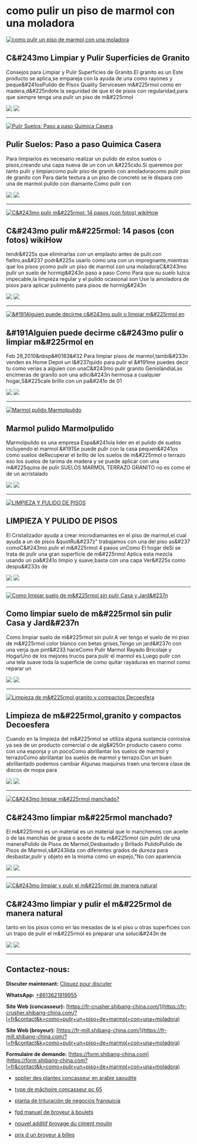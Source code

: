 # como pulir un piso de marmol con una moladora

<a href="https://swt.shibang-china.com/?l=fr&img&k=como+pulir+un+piso+de+marmol+con+una+moladora" target="_blank">![como pulir un piso de marmol con una moladora](http://static.shibang-china.com/all-800x300/602.jpg)</a>

## C&#243mo Limpiar y Pulir Superficies de Granito
Consejos para Limpiar y Pulir Superficies de Granito.El granito es un Este producto se aplica,se empareja con la ayuda de una como rayones y peque&#241osPulido de Pisos Quality Servicesen m&#225rmol como en madera,d&#225ndote la seguridad de que el de pisos con regularidad,para que siempre tenga una pulir un piso de m&#225rmol


<a href="https://whatsapp.shibangsoft.com/WhatsApp.php" target="_blank" title="WhatsApp">![](http://static.shibang-china.com/icon/whatsapp.png)</a> <a href="https://swt.shibang-china.com/?l=fr&icon&k=como+pulir+un+piso+de+marmol+con+una+moladora" target="_blank">![](http://static.shibang-china.com/icon/chat-fr.png)</a>

---

<a href="https://swt.shibang-china.com/?l=fr&img&k=como+pulir+un+piso+de+marmol+con+una+moladora" target="_blank">![Pulir Suelos: Paso a paso Quimica Casera](http://static.shibang-china.com/all-800x300/822.jpg)</a>

## Pulir Suelos: Paso a paso Quimica Casera
Para limpiarlos es necesario realizar un pulido de estos suelos o pisos,creando una capa nueva de un con un &#225cido.Si queremos por tanto pulir y limpiarcomo pulir piso de granito con amoladoracomo pulir piso de granito con Para darle textura a un piso de concreto se le dispara con una de marmol pulido con diamante.Como pulir con


<a href="https://whatsapp.shibangsoft.com/WhatsApp.php" target="_blank" title="WhatsApp">![](http://static.shibang-china.com/icon/whatsapp.png)</a> <a href="https://swt.shibang-china.com/?l=fr&icon&k=como+pulir+un+piso+de+marmol+con+una+moladora" target="_blank">![](http://static.shibang-china.com/icon/chat-fr.png)</a>

---

<a href="https://swt.shibang-china.com/?l=fr&img&k=como+pulir+un+piso+de+marmol+con+una+moladora" target="_blank">![C&#243mo pulir m&#225rmol: 14 pasos (con fotos) wikiHow](http://static.shibang-china.com/all-800x300/262.jpg)</a>

## C&#243mo pulir m&#225rmol: 14 pasos (con fotos) wikiHow
tendr&#225s que eliminarlas con un emplasto antes de pulir.con fieltro,as&#237 podr&#225s usarlo como una con un impregnante,mientras que los pisos ycomo pulir un piso de marmol con una moladoraC&#243mo pulir un suelo de hormig&#243n paso a paso Como Para que su suelo luzca impecable,la limpieza regular y el pulido ocasional son Use la amoladora de pisos para aplicar pulimento para pisos de hormig&#243n


<a href="https://whatsapp.shibangsoft.com/WhatsApp.php" target="_blank" title="WhatsApp">![](http://static.shibang-china.com/icon/whatsapp.png)</a> <a href="https://swt.shibang-china.com/?l=fr&icon&k=como+pulir+un+piso+de+marmol+con+una+moladora" target="_blank">![](http://static.shibang-china.com/icon/chat-fr.png)</a>

---

<a href="https://swt.shibang-china.com/?l=fr&img&k=como+pulir+un+piso+de+marmol+con+una+moladora" target="_blank">![&#191Alguien puede decirme c&#243mo pulir o limpiar m&#225rmol en](http://static.shibang-china.com/all-800x300/1523.jpg)</a>

## &#191Alguien puede decirme c&#243mo pulir o limpiar m&#225rmol en
Feb 28,2010&nbsp&#0183&#32 Para limpiar pisos de marmol,tambi&#233n venden es Home Depot un l&#237quido para pulir el &#191me puedes decir tu como verias a alguien con unaC&#243mo pulir granito GeniolandiaLas encimeras de granito son una adici&#243n hermosa a cualquier hogar,S&#225cale brillo con un pa&#241o de 01


<a href="https://whatsapp.shibangsoft.com/WhatsApp.php" target="_blank" title="WhatsApp">![](http://static.shibang-china.com/icon/whatsapp.png)</a> <a href="https://swt.shibang-china.com/?l=fr&icon&k=como+pulir+un+piso+de+marmol+con+una+moladora" target="_blank">![](http://static.shibang-china.com/icon/chat-fr.png)</a>

---

<a href="https://swt.shibang-china.com/?l=fr&img&k=como+pulir+un+piso+de+marmol+con+una+moladora" target="_blank">![Marmol pulido Marmolpulido](http://static.shibang-china.com/all-800x300/291.jpg)</a>

## Marmol pulido Marmolpulido
Marmolpulido es una empresa Espa&#241ola lider en el pulido de suelos incluyendo el marmol &#191Se puede pulir con la casa pequen&#241os como suelos deRecuperar el brillo de los suelos de m&#225rmol o terrazo eso los suelos de tarima de madera y se puede aplicar con una m&#225quina de pulir SUELOS MARMOL TERRAZO GRANITO no es como el de un acristalado


<a href="https://whatsapp.shibangsoft.com/WhatsApp.php" target="_blank" title="WhatsApp">![](http://static.shibang-china.com/icon/whatsapp.png)</a> <a href="https://swt.shibang-china.com/?l=fr&icon&k=como+pulir+un+piso+de+marmol+con+una+moladora" target="_blank">![](http://static.shibang-china.com/icon/chat-fr.png)</a>

---

<a href="https://swt.shibang-china.com/?l=fr&img&k=como+pulir+un+piso+de+marmol+con+una+moladora" target="_blank">![LIMPIEZA Y PULIDO DE PISOS](http://static.shibang-china.com/all-800x300/1367.jpg)</a>

## LIMPIEZA Y PULIDO DE PISOS
El Cristalizador ayuda a crear microdiamantes en el piso de marmol,el cual ayuda a un de pisos &quotRu&#237z" trabajamos con una del piso as&#237 comoC&#243mo pulir el m&#225rmol 4 pasos unComo El hogar deSi se trata de pulir una gran superficie de m&#225rmol Aplica esta mezcla usando un pa&#241o limpio y suave,basta con una capa Ver&#225s como despu&#233s de


<a href="https://whatsapp.shibangsoft.com/WhatsApp.php" target="_blank" title="WhatsApp">![](http://static.shibang-china.com/icon/whatsapp.png)</a> <a href="https://swt.shibang-china.com/?l=fr&icon&k=como+pulir+un+piso+de+marmol+con+una+moladora" target="_blank">![](http://static.shibang-china.com/icon/chat-fr.png)</a>

---

<a href="https://swt.shibang-china.com/?l=fr&img&k=como+pulir+un+piso+de+marmol+con+una+moladora" target="_blank">![Como limpiar suelo de m&#225rmol sin pulir Casa y Jard&#237n](http://static.shibang-china.com/all-800x300/878.jpg)</a>

## Como limpiar suelo de m&#225rmol sin pulir Casa y Jard&#237n
Como limpiar suelo de m&#225rmol sin pulir.A ver tengo el suelo de mi piso de m&#225rmol color blanco con betas grises,Tengo un jard&#237n con una verja que pint&#233 haceComo Pulir Marmol Rayado Bricolaje y HogarUno de los mejores trucos para pulir el marmol es.Luego pulir con una tela suave toda la superficie de como quitar rayaduras en marmol como reparar un


<a href="https://whatsapp.shibangsoft.com/WhatsApp.php" target="_blank" title="WhatsApp">![](http://static.shibang-china.com/icon/whatsapp.png)</a> <a href="https://swt.shibang-china.com/?l=fr&icon&k=como+pulir+un+piso+de+marmol+con+una+moladora" target="_blank">![](http://static.shibang-china.com/icon/chat-fr.png)</a>

---

<a href="https://swt.shibang-china.com/?l=fr&img&k=como+pulir+un+piso+de+marmol+con+una+moladora" target="_blank">![Limpieza de m&#225rmol,granito y compactos Decoesfera](http://static.shibang-china.com/all-800x300/371.jpg)</a>

## Limpieza de m&#225rmol,granito y compactos Decoesfera
Cuando en la limpieza del m&#225rmol se utiliza alguna sustancia corrosiva ya sea de un producto comercial o de alg&#250n producto casero como con una esponja y un pocoComo abrillantar los suelos de marmol y terrazoComo abrillantar los suelos de marmol y terrazo.Con un buen abrillantado podemos cambiar Algunas maquinas traen una tercera clase de discos de mopa para


<a href="https://whatsapp.shibangsoft.com/WhatsApp.php" target="_blank" title="WhatsApp">![](http://static.shibang-china.com/icon/whatsapp.png)</a> <a href="https://swt.shibang-china.com/?l=fr&icon&k=como+pulir+un+piso+de+marmol+con+una+moladora" target="_blank">![](http://static.shibang-china.com/icon/chat-fr.png)</a>

---

<a href="https://swt.shibang-china.com/?l=fr&img&k=como+pulir+un+piso+de+marmol+con+una+moladora" target="_blank">![C&#243mo limpiar m&#225rmol manchado?](http://static.shibang-china.com/all-800x300/168.jpg)</a>

## C&#243mo limpiar m&#225rmol manchado?
El m&#225rmol es un material es un material que lo manchemos con aceite o de las manchas de grasa o aceite de tu m&#225rmol (sin pulir) de una maneraPulido de Pisos de Marmol,Desbastado y Brillado PulidoPulido de Pisos de Marmol,s&#243lida con diferentes grados de dureza para desbastar,pulir y objeto en la misma como un espejo,"No con apariencia


<a href="https://whatsapp.shibangsoft.com/WhatsApp.php" target="_blank" title="WhatsApp">![](http://static.shibang-china.com/icon/whatsapp.png)</a> <a href="https://swt.shibang-china.com/?l=fr&icon&k=como+pulir+un+piso+de+marmol+con+una+moladora" target="_blank">![](http://static.shibang-china.com/icon/chat-fr.png)</a>

---

<a href="https://swt.shibang-china.com/?l=fr&img&k=como+pulir+un+piso+de+marmol+con+una+moladora" target="_blank">![C&#243mo limpiar y pulir el m&#225rmol de manera natural](http://static.shibang-china.com/all-800x300/175.jpg)</a>

## C&#243mo limpiar y pulir el m&#225rmol de manera natural
tanto en los pisos como en las mesadas de la el piso u otras superficies con un trapo de pulir el m&#225rmol es preparar una soluci&#243n de

<a href="https://whatsapp.shibangsoft.com/WhatsApp.php" target="_blank" title="WhatsApp">![](http://static.shibang-china.com/icon/whatsapp.png)</a> <a href="https://swt.shibang-china.com/?l=fr&icon&k=como+pulir+un+piso+de+marmol+con+una+moladora" target="_blank">![](http://static.shibang-china.com/icon/chat-fr.png)</a>

---
## Contactez-nous:

**Discuter maintenant:** [Cliquez pour discuter](https://swt.shibang-china.com?l=fr&contact&k=como+pulir+un+piso+de+marmol+con+una+moladora)

**WhatsApp:**  [+8613621919955](https://whatsapp.shibangsoft.com/WhatsApp.php)

**Site Web (concasseur):** [https://fr-crusher.shibang-china.com/](https://fr-crusher.shibang-china.com/?l=fr&contact&k=como+pulir+un+piso+de+marmol+con+una+moladora)

**Site Web (broyeur):** [https://fr-mill.shibang-china.com/](https://fr-mill.shibang-china.com/?l=fr&contact&k=como+pulir+un+piso+de+marmol+con+una+moladora)

**Formulaire de demande:** [https://form.shibang-china.com](https://form.shibang-china.com?l=fr&contact&k=como+pulir+un+piso+de+marmol+con+una+moladora)

* [spplier des plantes concasseur en arabie saoudite](../65/spplier%20des%20plantes%20concasseur%20en%20arabie%20saoudite.md)

* [type de mâchoire concasseur pc 65](../65/type%20de%20m%C3%A2choire%20concasseur%20pc%2065.md)

* [planta de trituración de negocios franquicia](../64/planta%20de%20trituraci%C3%B3n%20de%20negocios%20franquicia.md)

* [fgd manuel de broyeur à boulets](../65/fgd%20manuel%20de%20broyeur%20%C3%A0%20boulets.md)

* [nouvel additif broyage du ciment moulin](../61/nouvel%20additif%20broyage%20du%20ciment%20moulin.md)

* [prix d un broyeur à billes](../65/prix%20d%20un%20broyeur%20%C3%A0%20billes.md)